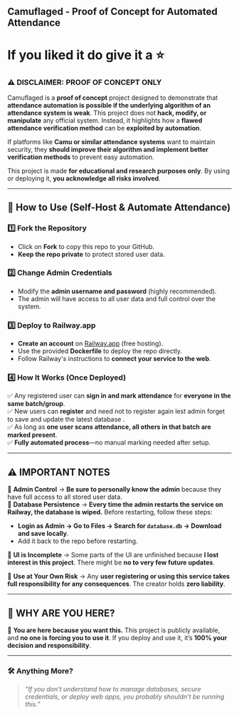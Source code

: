 ## **Camuflaged - Proof of Concept for Automated Attendance**  

# If you liked it do give it a ⭐

### **⚠️ DISCLAIMER: PROOF OF CONCEPT ONLY**  
Camuflaged is a **proof of concept** project designed to demonstrate that **attendance automation is possible if the underlying algorithm of an attendance system is weak**. This project does not **hack, modify, or manipulate** any official system. Instead, it highlights how a **flawed attendance verification method** can be **exploited by automation**.  

If platforms like **Camu or similar attendance systems** want to maintain security, they **should improve their algorithm and implement better verification methods** to prevent easy automation.  

This project is made **for educational and research purposes only**. By using or deploying it, **you acknowledge all risks involved**.  

---

## **📌 How to Use (Self-Host & Automate Attendance)**  
### **1️⃣ Fork the Repository**  
- Click on **Fork** to copy this repo to your GitHub.  
- **Keep the repo private** to protect stored user data.  

### **2️⃣ Change Admin Credentials**  
- Modify the **admin username and password** (highly recommended).  
- The admin will have access to all user data and full control over the system.  

### **3️⃣ Deploy to Railway.app**  
- **Create an account** on [Railway.app](https://railway.app/) (free hosting).  
- Use the provided **Dockerfile** to deploy the repo directly.  
- Follow Railway's instructions to **connect your service to the web**.  

### **4️⃣ How It Works (Once Deployed)**  
✅ Any registered user can **sign in and mark attendance** for **everyone in the same batch/group**.  
✅ New users can **register** and need not to register again lest admin forget to save and update the latest database .  
✅ As long as **one user scans attendance, all others in that batch are marked present**.  
✅ **Fully automated process**—no manual marking needed after setup.  

---

## **⚠️ IMPORTANT NOTES**  
🔴 **Admin Control** → **Be sure to personally know the admin** because they have full access to all stored user data.  
🔴 **Database Persistence** → **Every time the admin restarts the service on Railway, the database is wiped.** Before restarting, follow these steps:
   - **Login as Admin → Go to Files → Search for `database.db` → Download and save locally**.  
   - Add it back to the repo before restarting.  

🔴 **UI is Incomplete** → Some parts of the UI are unfinished because **I lost interest in this project**. There might be **no to very few future updates**.  

🔴 **Use at Your Own Risk** → Any **user registering or using this service takes full responsibility for any consequences**. The creator holds **zero liability**.  

---

## **👀 WHY ARE YOU HERE?**  
🚨 **You are here because you want this.** This project is publicly available, and **no one is forcing you to use it**. If you deploy and use it, it’s **100% your decision and responsibility**.  

---

### **🛠️ Anything More?** 

> *“If you don’t understand how to manage databases, secure credentials, or deploy web apps, you probably shouldn’t be running this.”* 
